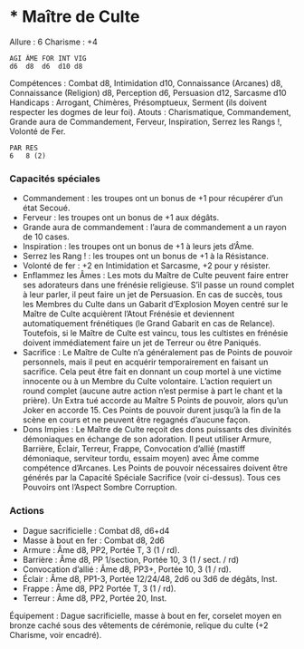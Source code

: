 # * Maître de Culte

Allure : 6
Charisme : +4

	AGI	ÂME	FOR	INT	VIG
	d6	d8	d6	d10	d8

Compétences : Combat d8, Intimidation d10, Connaissance (Arcanes) d8, Connaissance (Religion) d8, Perception d6, Persuasion d12, Sarcasme d10
Handicaps : Arrogant, Chimères, Présomptueux, Serment (ils doivent respecter les dogmes de leur foi).
Atouts : Charismatique, Commandement, Grande aura de Commandement, Ferveur, Inspiration, Serrez les Rangs !, Volonté de Fer.

	PAR	RES
	6	8 (2)

### Capacités spéciales
- Commandement : les troupes ont un bonus de +1 pour récupérer d’un état Secoué.
- Ferveur : les troupes ont un bonus de +1 aux dégâts.
- Grande aura de commandement  : l’aura de commandement a un rayon de 10 cases.
- Inspiration : les troupes ont un bonus de +1 à leurs jets d’Âme.
- Serrez les Rang ! : les troupes ont un bonus de +1 à la Résistance.
- Volonté de fer : +2 en Intimidation et Sarcasme, +2 pour y résister.
- Enflammez les Âmes : Les mots du Maître de Culte peuvent faire entrer ses adorateurs dans une frénésie religieuse. S’il passe un round complet à leur parler, il peut faire un jet de Persuasion. En cas de succès, tous les Membres du Culte dans un Gabarit d’Explosion Moyen centré sur le Maître de Culte acquièrent l’Atout Frénésie et deviennent automatiquement frénétiques (le Grand Gabarit en cas de Relance). Toutefois, si le Maître de Culte est vaincu, tous les cultistes en frénésie doivent immédiatement faire un jet de Terreur ou être Paniqués.
- Sacrifice : Le Maître de Culte n’a généralement pas de Points de pouvoir personnels, mais il peut en acquérir temporairement en faisant un sacrifice. Cela peut être fait en donnant un coup mortel à une victime innocente ou à un Membre du Culte volontaire. L’action requiert un round complet (aucune autre action n’est permise à part le chant et la prière). Un Extra tué accorde au Maître 5 Points de pouvoir, alors qu’un Joker en accorde 15. Ces Points de pouvoir durent jusqu’à la fin de la scène en cours et ne peuvent être regagnés d’aucune façon.
- Dons Impies : Le Maître de Culte reçoit des dons puissants des divinités démoniaques en échange de son adoration. Il peut utiliser Armure, Barrière, Éclair, Terreur, Frappe, Convocation d’allié (mastiff démoniaque, serviteur tordu, essaim moyen) avec Âme comme compétence d’Arcanes. Les Points de pouvoir nécessaires doivent être générés par la Capacité Spéciale Sacrifice (voir ci-dessus). Tous ces Pouvoirs ont l’Aspect Sombre Corruption.

### Actions
- Dague sacrificielle : Combat d8, d6+d4
- Masse à bout en fer : Combat d8, 2d6
- Armure : Âme d8, PP2, Portée T, 3 (1 / rd).
- Barrière : Âme d8, PP 1/section, Portée 10, 3 (1 / sect. / rd)
- Convocation d’allié : Âme d8, PP3+, Portée 10, 3 (1 / rd).
- Éclair : Âme d8, PP1-3, Portée 12/24/48, 2d6 ou 3d6 de dégâts, Inst.
- Frappe : Âme d8, PP2 Portée T, 3 (1 / rd).
- Terreur : Âme d8, PP2, Portée 20, Inst.

Équipement : Dague sacrificielle, masse à bout en fer, corselet moyen en bronze caché sous des vêtements de cérémonie, relique du culte (+2 Charisme, voir encadré).

